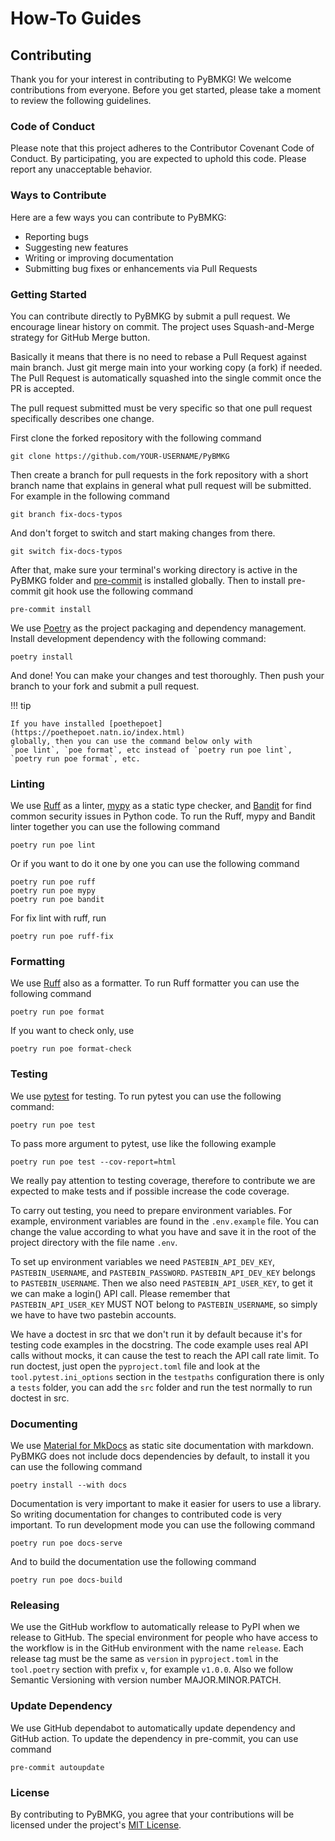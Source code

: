 # How-To Guides

## Contributing

Thank you for your interest in contributing to PyBMKG!
We welcome contributions from everyone. Before you get
started, please take a moment to review the following
guidelines.

### Code of Conduct

Please note that this project adheres to the Contributor
Covenant Code of Conduct. By participating, you are
expected to uphold this code. Please report any
unacceptable behavior.

### Ways to Contribute

Here are a few ways you can contribute to PyBMKG:

- Reporting bugs
- Suggesting new features
- Writing or improving documentation
- Submitting bug fixes or enhancements via Pull Requests

### Getting Started

You can contribute directly to PyBMKG by submit a pull
request. We encourage linear history on commit. The
project uses Squash-and-Merge strategy for GitHub Merge
button.

Basically it means that there is no need to rebase a Pull
Request against main branch. Just git merge main into your
working copy (a fork) if needed. The Pull Request is
automatically squashed into the single commit once the PR
is accepted.

The pull request submitted must be very specific so that
one pull request specifically describes one change.

First clone the forked repository with the
following command

```console
git clone https://github.com/YOUR-USERNAME/PyBMKG
```

Then create a branch for pull requests in the fork
repository with a short branch name that explains in
general what pull request will be submitted. For
example in the following command

```console
git branch fix-docs-typos
```

And don't forget to switch and start making changes
from there.

```console
git switch fix-docs-typos
```

After that, make sure your terminal's working directory
is active in the PyBMKG folder and [pre-commit](https://pre-commit.com/)
is installed globally. Then to install pre-commit git
hook use the following command

```console
pre-commit install
```

We use [Poetry](https://python-poetry.org/) as the project
packaging and dependency management. Install development
dependency with the following command:

```console
poetry install
```

And done! You can make your changes and test thoroughly.
Then push your branch to your fork and submit a pull request.

!!! tip

    If you have installed [poethepoet](https://poethepoet.natn.io/index.html)
    globally, then you can use the command below only with
    `poe lint`, `poe format`, etc instead of `poetry run poe lint`,
    `poetry run poe format`, etc.

### Linting

We use [Ruff](https://docs.astral.sh/ruff/) as a linter,
[mypy](https://mypy.readthedocs.io/en/stable/) as a static type
checker, and [Bandit](https://bandit.readthedocs.io/en/latest/)
for find common security issues in Python code. To run the Ruff,
mypy and Bandit linter together you can use the following command

```console
poetry run poe lint
```

Or if you want to do it one by one you can use the following command

```console
poetry run poe ruff
poetry run poe mypy
poetry run poe bandit
```

For fix lint with ruff, run

```console
poetry run poe ruff-fix
```

### Formatting

We use [Ruff](https://docs.astral.sh/ruff/) also as a formatter.
To run Ruff formatter you can use the following command

```console
poetry run poe format
```

If you want to check only, use

```console
poetry run poe format-check
```

### Testing

We use [pytest](https://docs.pytest.org/en/stable/) for testing.
To run pytest you can use the following command:

```console
poetry run poe test
```

To pass more argument to pytest, use like the following example

```console
poetry run poe test --cov-report=html
```

We really pay attention to testing coverage, therefore to
contribute we are expected to make tests and if possible increase
the code coverage.

To carry out testing, you need to prepare environment variables.
For example, environment variables are found in the `.env.example`
file. You can change the value according to what you have and save
it in the root of the project directory with the file name `.env`.

To set up environment variables we need `PASTEBIN_API_DEV_KEY`,
`PASTEBIN_USERNAME`, and `PASTEBIN_PASSWORD`. `PASTEBIN_API_DEV_KEY`
belongs to `PASTEBIN_USERNAME`. Then we also need `PASTEBIN_API_USER_KEY`,
to get it we can make a login() API call. Please remember that
`PASTEBIN_API_USER_KEY` MUST NOT belong to `PASTEBIN_USERNAME`,
so simply we have to have two pastebin accounts.

We have a doctest in src that we don't run it by default because
it's for testing code examples in the docstring. The code example
uses real API calls without mocks, it can cause the test to reach
the API call rate limit. To run doctest, just open the `pyproject.toml`
file and look at the `tool.pytest.ini_options` section in the
`testpaths` configuration there is only a `tests` folder, you can
add the `src` folder and run the test normally to run doctest in src.

### Documenting

We use [Material for MkDocs](https://squidfunk.github.io/mkdocs-material/)
as static site documentation with markdown. PyBMKG does not include
docs dependencies by default, to install it you can use the
following command

```console
poetry install --with docs
```

Documentation is very important to make it easier for users to use
a library. So writing documentation for changes to contributed code
is very important. To run development mode you can use the following
command

```console
poetry run poe docs-serve
```

And to build the documentation use the following command

```console
poetry run poe docs-build
```

### Releasing

We use the GitHub workflow to automatically release to PyPI when we
release to GitHub. The special environment for people who have access
to the workflow is in the GitHub environment with the name `release`.
Each release tag must be the same as `version` in `pyproject.toml` in
the `tool.poetry` section with prefix `v`, for example `v1.0.0`. Also
we follow Semantic Versioning with version number MAJOR.MINOR.PATCH.

### Update Dependency

We use GitHub dependabot to automatically update dependency and GitHub
action. To update the dependency in pre-commit, you can use command

```console
pre-commit autoupdate
```

### License

By contributing to PyBMKG, you agree that your contributions will be
licensed under the project's [MIT License](https://github.com/kiraware/PyBMKG/blob/main/LICENSE).
